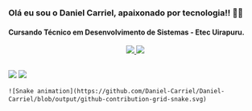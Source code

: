 ### Olá eu sou o Daniel Carriel, apaixonado por tecnologia!! 👋😉
#### Cursando Técnico em Desenvolvimento de Sistemas - Etec Uirapuru.

<div align="center">
  <a href="https://github.com/Daniel-Carriel">
  <img height="180em" src="https://github-readme-stats.vercel.app/api?username=Daniel-Carriel&show_icons=true&theme=tokyonight&include_all_commits=true&count_private=true"/>
  <img height="180em" src="https://github-readme-stats.vercel.app/api/top-langs/?username=Daniel-Carriel&layout=compact&langs_count=7&theme=tokyonight"/>
</div>
  
  ##
  
  <div> 
  <!--<a href="https://instagram.com/rafaballerini" target="_blank"><img src="https://img.shields.io/badge/-Instagram-%23E4405F?style=for-the-badge&logo=instagram&logoColor=white" target="_blank"></a> -->
  <a href = "mailto:daniel.carrriel77@gmail.com"><img src="https://img.shields.io/badge/Gmail-D14836?style=for-the-badge&logo=gmail&logoColor=white" target="_blank"></a>
  <a href="https://www.linkedin.com/in/daniel-carriel-a62473216/" target="_blank"><img src="https://img.shields.io/badge/-LinkedIn-%230077B5?style=for-the-badge&logo=linkedin&logoColor=white" target="_blank"></a>
    
    ![Snake animation](https://github.com/Daniel-Carriel/Daniel-Carriel/blob/output/github-contribution-grid-snake.svg)
  </div>
 

<!--
**Daniel-Carriel/Daniel-Carriel** is a ✨ _special_ ✨ repository because its `README.md` (this file) appears on your GitHub profile.

Here are some ideas to get you started:

- 🔭 I’m currently working on ...
- 🌱 I’m currently learning ...
- 👯 I’m looking to collaborate on ...
- 🤔 I’m looking for help with ...
- 💬 Ask me about ...
- 📫 How to reach me: ...
- 😄 Pronouns: ...
- ⚡ Fun fact: ...
- 😉
-->
